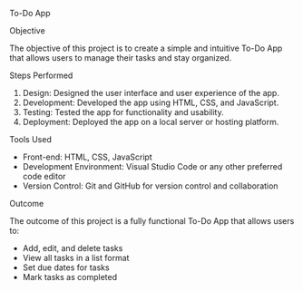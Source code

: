  To-Do App
 
 Objective

The objective of this project is to create a simple and intuitive To-Do App that allows users to manage their tasks and stay organized.

Steps Performed

1. Design: Designed the user interface and user experience of the app.
2. Development: Developed the app using HTML, CSS, and JavaScript.
3. Testing: Tested the app for functionality and usability.
4. Deployment: Deployed the app on a local server or hosting platform.

 Tools Used

- Front-end: HTML, CSS, JavaScript
- Development Environment: Visual Studio Code or any other preferred code editor
- Version Control: Git and GitHub for version control and collaboration

 Outcome

The outcome of this project is a fully functional To-Do App that allows users to:

- Add, edit, and delete tasks
- View all tasks in a list format
- Set due dates for tasks
- Mark tasks as completed


